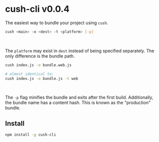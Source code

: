 # cush-cli v0.0.4

The easiest way to bundle your project using `cush`.

```sh
cush <main> -o <dest> -t <platform> [-p]
```

&nbsp;

The `platform` may exist in `dest` instead of being
specified separately. The only difference is the bundle path.

```sh
cush index.js -o bundle.web.js

# almost identical to:
cush index.js -o bundle.js -t web
```

&nbsp;

The `-p` flag minifies the bundle and exits after the first build.
Additionally, the bundle name has a content hash. This is known as
the "production" bundle.

## Install

```sh
npm install -g cush-cli
```
